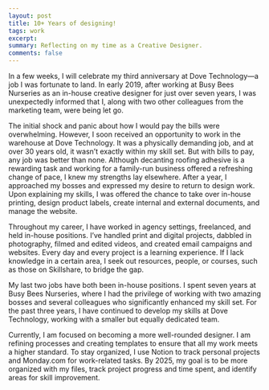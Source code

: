 ```yaml
---
layout: post
title: 10+ Years of designing!
tags: work
excerpt:
summary: Reflecting on my time as a Creative Designer.
comments: false
---
```


In a few weeks, I will celebrate my third anniversary at Dove Technology—a job I was fortunate to land. In early 2019, after working at Busy Bees Nurseries as an in-house creative designer for just over seven years, I was unexpectedly informed that I, along with two other colleagues from the marketing team, were being let go.

The initial shock and panic about how I would pay the bills were overwhelming. However, I soon received an opportunity to work in the warehouse at Dove Technology. It was a physically demanding job, and at over 30 years old, it wasn’t exactly within my skill set. But with bills to pay, any job was better than none. Although decanting roofing adhesive is a rewarding task and working for a family-run business offered a refreshing change of pace, I knew my strengths lay elsewhere. After a year, I approached my bosses and expressed my desire to return to design work. Upon explaining my skills, I was offered the chance to take over in-house printing, design product labels, create internal and external documents, and manage the website.

Throughout my career, I have worked in agency settings, freelanced, and held in-house positions. I’ve handled print and digital projects, dabbled in photography, filmed and edited videos, and created email campaigns and websites. Every day and every project is a learning experience. If I lack knowledge in a certain area, I seek out resources, people, or courses, such as those on Skillshare, to bridge the gap.

My last two jobs have both been in-house positions. I spent seven years at Busy Bees Nurseries, where I had the privilege of working with two amazing bosses and several colleagues who significantly enhanced my skill set. For the past three years, I have continued to develop my skills at Dove Technology, working with a smaller but equally dedicated team.

Currently, I am focused on becoming a more well-rounded designer. I am refining processes and creating templates to ensure that all my work meets a higher standard. To stay organized, I use Notion to track personal projects and Monday.com for work-related tasks. By 2025, my goal is to be more organized with my files, track project progress and time spent, and identify areas for skill improvement.
